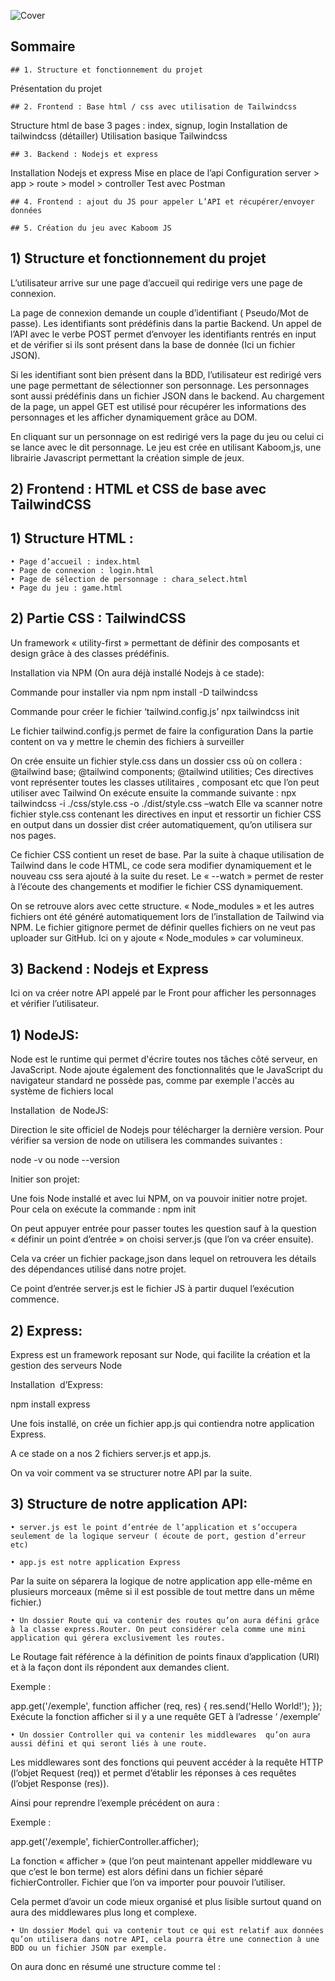 ![Cover](https://github.com/FlorentRVE/projet_game/schema.PNG)

## Sommaire

    ## 1. Structure et fonctionnement du projet
Présentation du projet

    ## 2. Frontend : Base html / css avec utilisation de Tailwindcss

Structure html de base 3 pages : index, signup, login
Installation de tailwindcss (détailler)
Utilisation basique Tailwindcss

    ## 3. Backend : Nodejs et express

Installation Nodejs et express
Mise en place de l’api
Configuration server > app > route > model > controller
Test avec Postman

    ## 4. Frontend : ajout du JS pour appeler L’API et récupérer/envoyer données

    ## 5. Création du jeu avec Kaboom JS



## 1) Structure et fonctionnement du projet

L’utilisateur arrive sur une page d’accueil qui redirige vers une page de connexion. 

La page de connexion demande un couple d’identifiant ( Pseudo/Mot de passe).
Les identifiants sont prédéfinis dans la partie Backend.
Un appel de l’API avec le verbe POST permet d’envoyer les identifiants rentrés en input et de vérifier si ils sont présent dans la base de donnée (Ici un fichier JSON).

Si les identifiant sont bien présent dans la BDD, l’utilisateur est redirigé vers une page permettant de sélectionner son personnage.
Les personnages sont aussi prédéfinis dans un fichier JSON dans le backend.
Au chargement de la page, un appel GET est utilisé pour récupérer les informations des personnages et les afficher dynamiquement grâce au DOM.

En cliquant sur un personnage on est redirigé vers la page du jeu ou celui ci se lance avec le dit personnage.
Le jeu est crée en utilisant Kaboom,js, une librairie Javascript permettant la création simple de jeux.


## 2) Frontend : HTML et CSS de base avec TailwindCSS

## 1) Structure HTML :

    • Page d’accueil : index.html
    • Page de connexion : login.html
    • Page de sélection de personnage : chara_select.html
    • Page du jeu : game.html



## 2) Partie CSS : TailwindCSS

Un framework « utility-first » permettant de définir des composants et design grâce à des classes prédéfinis.

Installation via NPM (On aura déjà installé Nodejs à ce stade):

Commande pour installer via npm
npm install -D tailwindcss

Commande pour créer le fichier ‘tailwind.config.js’
npx tailwindcss init

Le fichier tailwind.config.js permet de faire la configuration
Dans la partie content on va y mettre le chemin des fichiers à surveiller










On crée ensuite un fichier style.css dans un dossier css où on collera :
@tailwind base;
@tailwind components;
@tailwind utilities;
Ces directives vont représenter toutes les classes utilitaires , composant etc que l’on peut utiliser avec Tailwind
On exécute ensuite la commande suivante :
npx tailwindcss -i ./css/style.css -o ./dist/style.css –watch
Elle va scanner notre fichier style.css contenant les directives en input et ressortir un fichier CSS en output dans un dossier dist créer automatiquement, qu’on utilisera sur nos pages.

Ce fichier CSS contient un reset de base. Par la suite à chaque utilisation de Tailwind dans le code HTML, ce code sera modifier dynamiquement et le nouveau css sera ajouté à la suite du reset.
Le « --watch » permet de rester à l’écoute des changements et modifier le fichier CSS dynamiquement.





On se retrouve alors avec cette structure. 
« Node_modules » et les autres fichiers ont été généré automatiquement lors de l’installation de Tailwind via NPM. 
Le fichier gitignore permet de définir quelles fichiers on ne veut pas uploader sur GitHub. Ici on y ajoute « Node_modules » car volumineux.


## 3) Backend : Nodejs et Express

Ici on va créer notre API appelé par le Front pour afficher les personnages et vérifier l’utilisateur.

## 1) NodeJS:

Node est le runtime qui permet d'écrire toutes nos tâches côté serveur, en JavaScript. Node ajoute également des fonctionnalités que le JavaScript du navigateur standard ne possède pas, comme par exemple l'accès au système de fichiers local 

Installation  de NodeJS:





Direction le site officiel de Nodejs pour télécharger la dernière version.
Pour vérifier sa version de node on utilisera les commandes suivantes :

node -v
ou
node --version

Initier son projet:

Une fois Node installé et avec lui NPM, on va pouvoir initier notre projet.
Pour cela on exécute la commande :
npm init

On peut appuyer entrée pour passer toutes les question sauf à la question « définir un point d’entrée » on choisi server.js (que l’on va créer ensuite).

Cela va créer un fichier package,json dans lequel on retrouvera les détails des dépendances utilisé dans notre projet.





Ce point d’entrée server.js est le fichier JS à partir duquel l’exécution commence.

## 2) Express:

Express est un framework reposant sur Node, qui facilite la création et la gestion des serveurs Node 

Installation  d’Express:

npm install express

Une fois installé, on crée un fichier app.js qui contiendra notre application Express.

A ce stade on a nos 2 fichiers server.js et app.js.

On va voir comment va se structurer notre API par la suite.

## 3) Structure de notre application API:

    • server.js est le point d’entrée de l’application et s’occupera seulement de la logique serveur ( écoute de port, gestion d’erreur etc)

    • app.js est notre application Express

Par la suite on séparera la logique de notre application app elle-même en plusieurs morceaux (même si il est possible de tout mettre dans un même fichier.)

    • Un dossier Route qui va contenir des routes qu’on aura défini grâce à la classe express.Router. On peut considérer cela comme une mini application qui gérera exclusivement les routes.
Le Routage fait référence à la définition de points finaux d’application (URI) et à la façon dont ils répondent aux demandes client.

Exemple :

 app.get('/exemple', function afficher (req, res) {
  res.send('Hello World!');
});
Exécute la fonction afficher si il y a une requête GET à l’adresse ‘ /exemple’


    • Un dossier Controller qui va contenir les middlewares  qu’on aura aussi défini et qui seront liés à une route.
Les middlewares sont des fonctions qui peuvent accéder à la requête HTTP (l’objet Request (req)) et permet d’établir les réponses à ces requêtes (l’objet Response (res)). 

Ainsi pour reprendre l’exemple précédent on aura :

Exemple :

 app.get('/exemple', fichierController.afficher);

La fonction « afficher » (que l’on peut maintenant appeller middleware vu que c’est le bon terme) est alors défini dans un fichier séparé fichierController.
Fichier que l’on va importer pour pouvoir l’utiliser.

Cela permet d’avoir un code mieux organisé et plus lisible surtout quand on aura des middlewares plus long et complexe.


    • Un dossier Model qui va contenir tout ce qui est relatif aux données qu’on utilisera dans notre API, cela pourra être une connection à une BDD ou un fichier JSON par exemple. 

On aura donc en résumé une structure comme tel :
